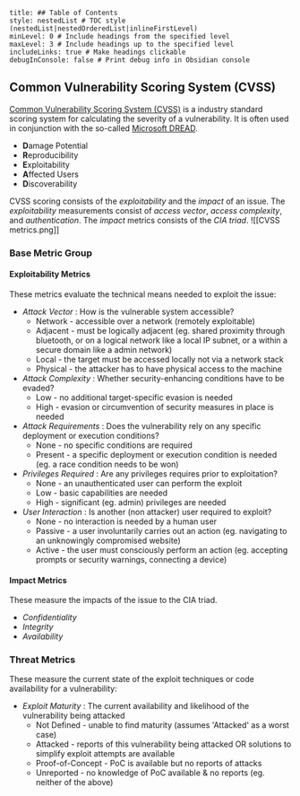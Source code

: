 ```table-of-contents
title: ## Table of Contents
style: nestedList # TOC style (nestedList|nestedOrderedList|inlineFirstLevel)
minLevel: 0 # Include headings from the specified level
maxLevel: 3 # Include headings up to the specified level
includeLinks: true # Make headings clickable
debugInConsole: false # Print debug info in Obsidian console
```
## Common Vulnerability Scoring System (CVSS)
[Common Vulnerability Scoring System (CVSS)](https://www.first.org/cvss/) is a industry standard scoring system for calculating the severity of a vulnerability. It is often used in conjunction with the so-called [Microsoft DREAD](https://en.wikipedia.org/wiki/DREAD_(risk_assessment_model)).
- **D**amage Potential
- **R**eproducibility
- **E**xploitability
- **A**ffected Users
- **D**iscoverability

CVSS scoring consists of the *exploitability* and the *impact* of an issue. The *exploitability* measurements consist of *access vector*, *access complexity*, and *authentication*. The *impact* metrics consists of the *CIA triad*.
![[CVSS metrics.png]]

### Base Metric Group
#### Exploitability Metrics
These metrics evaluate the technical means needed to exploit the issue:
- *Attack Vector* : How is the vulnerable system accessible?
	- Network - accessible over a network (remotely exploitable)
	- Adjacent - must be logically adjacent (eg. shared proximity through bluetooth, or on a logical network like a local IP subnet, or a within a secure domain like a admin network)
	- Local - the target must be accessed locally not via a network stack
	- Physical - the attacker has to have physical access to the machine
- *Attack Complexity* : Whether security-enhancing conditions have to be evaded?
	- Low - no additional target-specific evasion is needed
	- High - evasion or circumvention of security measures in place is needed
- *Attack Requirements* : Does the vulnerability rely on any specific deployment or execution conditions?
	- None - no specific conditions are required
	- Present - a specific deployment or execution condition is needed (eg. a race condition needs to be won)
- *Privileges Required* : Are any privileges requires prior to exploitation?
	- None - an unauthenticated user can perform the exploit
	- Low - basic capabilities are needed
	- High - significant (eg. admin) privileges are needed
- *User Interaction* : Is another (non attacker) user required to exploit?
	- None - no interaction is needed by a human user
	- Passive - a user involuntarily carries out an action (eg. navigating to an unknowingly compromised website)
	- Active - the user must consciously perform an action (eg. accepting prompts or security warnings, connecting a device)
#### Impact Metrics
These measure the impacts of the issue to the CIA triad.
- *Confidentiality*
- *Integrity*
- *Availability*

### Threat Metrics
These measure the current state of the exploit techniques or code availability for a vulnerability:
- *Exploit Maturity* : The current availability and likelihood of the vulnerability being attacked
	- Not Defined - unable to find maturity (assumes 'Attacked' as a worst case)
	- Attacked - reports of this vulnerability being attacked OR solutions to simplify exploit attempts are available
	- Proof-of-Concept - PoC is available but no reports of attacks
	- Unreported - no knowledge of PoC available & no reports (eg. neither of the above) 